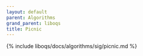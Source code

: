 ```yaml
---
layout: default
parent: Algorithms
grand_parent: liboqs
title: Picnic
---
```


{% include liboqs/docs/algorithms/sig/picnic.md %}
